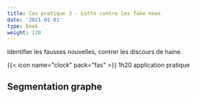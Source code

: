 ```yaml
---
title: Cas pratique 3 - Lutte contre les fake news
date: '2021-01-01'
type: book
weight: 120
---
```


Identifier les fausses nouvelles, contrer les discours de haine.

<!--more-->

{{< icon name="clock" pack="fas" >}} 1h20 application pratique

## Segmentation graphe

